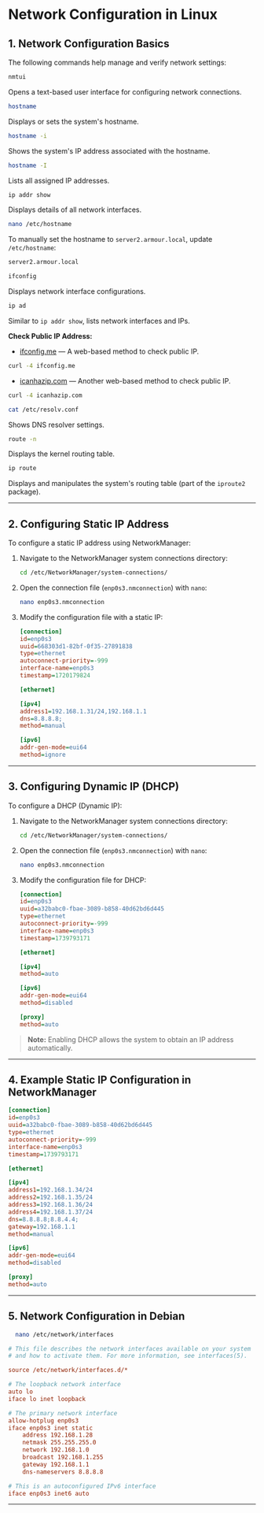 # Network Configuration in Linux

## 1. Network Configuration Basics

The following commands help manage and verify network settings:

```bash
nmtui
```
Opens a text-based user interface for configuring network connections.

```bash
hostname
```
Displays or sets the system's hostname.

```bash
hostname -i
```
Shows the system's IP address associated with the hostname.

```bash
hostname -I
```
Lists all assigned IP addresses.

```bash
ip addr show
```
Displays details of all network interfaces.

```bash
nano /etc/hostname
```
To manually set the hostname to `server2.armour.local`, update `/etc/hostname`:

```bash
server2.armour.local
```

```bash
ifconfig
```
Displays network interface configurations.

```bash
ip ad
```
Similar to `ip addr show`, lists network interfaces and IPs.

**Check Public IP Address:**
- [ifconfig.me](http://ifconfig.me/) — A web-based method to check public IP.
```bash
curl -4 ifconfig.me
```

- [icanhazip.com](https://icanhazip.com/) — Another web-based method to check public IP.
```bash
curl -4 icanhazip.com
```

```bash
cat /etc/resolv.conf
```
Shows DNS resolver settings.

```bash
route -n
```
Displays the kernel routing table.

```bash
ip route
```
Displays and manipulates the system's routing table (part of the `iproute2` package).

---

## 2. Configuring Static IP Address

To configure a static IP address using NetworkManager:

1. Navigate to the NetworkManager system connections directory:
   ```bash
   cd /etc/NetworkManager/system-connections/
   ```

2. Open the connection file (`enp0s3.nmconnection`) with `nano`:
   ```bash
   nano enp0s3.nmconnection
   ```

3. Modify the configuration file with a static IP:
   ```ini
   [connection]
   id=enp0s3
   uuid=668303d1-82bf-0f35-27891838
   type=ethernet
   autoconnect-priority=-999
   interface-name=enp0s3
   timestamp=1720179824

   [ethernet]

   [ipv4]
   address1=192.168.1.31/24,192.168.1.1
   dns=8.8.8.8;
   method=manual

   [ipv6]
   addr-gen-mode=eui64
   method=ignore
   ```

---

## 3. Configuring Dynamic IP (DHCP)

To configure a DHCP (Dynamic IP):

1. Navigate to the NetworkManager system connections directory:
   ```bash
   cd /etc/NetworkManager/system-connections/
   ```

2. Open the connection file (`enp0s3.nmconnection`) with `nano`:
   ```bash
   nano enp0s3.nmconnection
   ```

3. Modify the configuration file for DHCP:
   ```ini
   [connection]
   id=enp0s3
   uuid=a32babc0-fbae-3089-b858-40d62bd6d445
   type=ethernet
   autoconnect-priority=-999
   interface-name=enp0s3
   timestamp=1739793171

   [ethernet]

   [ipv4]
   method=auto

   [ipv6]
   addr-gen-mode=eui64
   method=disabled

   [proxy]
   method=auto
   ```

> **Note:** Enabling DHCP allows the system to obtain an IP address automatically.

---

## 4. Example Static IP Configuration in NetworkManager

```ini
[connection]
id=enp0s3
uuid=a32babc0-fbae-3089-b858-40d62bd6d445
type=ethernet
autoconnect-priority=-999
interface-name=enp0s3
timestamp=1739793171

[ethernet]

[ipv4]
address1=192.168.1.34/24
address2=192.168.1.35/24
address3=192.168.1.36/24
address4=192.168.1.37/24
dns=8.8.8.8;8.8.4.4;
gateway=192.168.1.1
method=manual

[ipv6]
addr-gen-mode=eui64
method=disabled

[proxy]
method=auto
```
---

## 5. Network Configuration in Debian

 ```bash
   nano /etc/network/interfaces
   ```

```ini
# This file describes the network interfaces available on your system
# and how to activate them. For more information, see interfaces(5).

source /etc/network/interfaces.d/*

# The loopback network interface
auto lo
iface lo inet loopback

# The primary network interface
allow-hotplug enp0s3
iface enp0s3 inet static
    address 192.168.1.28
    netmask 255.255.255.0
    network 192.168.1.0
    broadcast 192.168.1.255
    gateway 192.168.1.1
    dns-nameservers 8.8.8.8

# This is an autoconfigured IPv6 interface
iface enp0s3 inet6 auto
```

---
